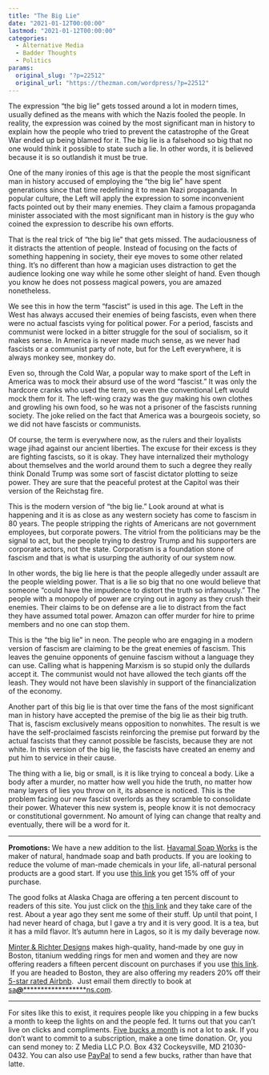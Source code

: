 ```yaml
---
title: "The Big Lie"
date: "2021-01-12T00:00:00"
lastmod: "2021-01-12T00:00:00"
categories:
  - Alternative Media
  - Badder Thoughts
  - Politics
params:
  original_slug: "?p=22512"
  original_url: "https://thezman.com/wordpress/?p=22512"
---
```


The expression “the big lie” gets tossed around a lot in modern times,
usually defined as the means with which the Nazis fooled the people. In
reality, the expression was coined by the most significant man in
history to explain how the people who tried to prevent the catastrophe
of the Great War ended up being blamed for it. The big lie is a
falsehood so big that no one would think it possible to state such a
lie. In other words, it is believed because it is so outlandish it must
be true.

One of the many ironies of this age is that the people the most
significant man in history accused of employing the “the big lie” have
spent generations since that time redefining it to mean Nazi propaganda.
In popular culture, the Left will apply the expression to some
inconvenient facts pointed out by their many enemies. They claim a
famous propaganda minister associated with the most significant man in
history is the guy who coined the expression to describe his own
efforts.

That is the real trick of “the big lie” that gets missed. The
audaciousness of it distracts the attention of people. Instead of
focusing on the facts of something happening in society, their eye moves
to some other related thing. It’s no different than how a magician uses
distraction to get the audience looking one way while he some other
sleight of hand. Even though you know he does not possess magical
powers, you are amazed nonetheless.

We see this in how the term “fascist” is used in this age. The Left in
the West has always accused their enemies of being fascists, even when
there were no actual fascists vying for political power. For a period,
fascists and communist were locked in a bitter struggle for the soul of
socialism, so it makes sense. In America is never made much sense, as we
never had fascists or a communist party of note, but for the Left
everywhere, it is always monkey see, monkey do.

Even so, through the Cold War, a popular way to make sport of the Left
in America was to mock their absurd use of the word “fascist.” It was
only the hardcore cranks who used the term, so even the conventional
Left would mock them for it. The left-wing crazy was the guy making his
own clothes and growling his own food, so he was not a prisoner of the
fascists running society. The joke relied on the fact that America was a
bourgeois society, so we did not have fascists or communists.

Of course, the term is everywhere now, as the rulers and their loyalists
wage jihad against our ancient liberties. The excuse for their excess is
they are fighting fascists, so it is okay. They have internalized their
mythology about themselves and the world around them to such a degree
they really think Donald Trump was some sort of fascist dictator
plotting to seize power. They are sure that the peaceful protest at the
Capitol was their version of the Reichstag fire.

This is the modern version of “the big lie.” Look around at what is
happening and it is as close as any western society has come to fascism
in 80 years. The people stripping the rights of Americans are not
government employees, but corporate powers. The vitriol from the
politicians may be the signal to act, but the people trying to destroy
Trump and his supporters are corporate actors, not the state.
Corporatism is a foundation stone of fascism and that is what is
usurping the authority of our system now.

In other words, the big lie here is that the people allegedly under
assault are the people wielding power. That is a lie so big that no one
would believe that someone “could have the impudence to distort the
truth so infamously.” The people with a monopoly of power are crying out
in agony as they crush their enemies. Their claims to be on defense are
a lie to distract from the fact they have assumed total power. Amazon
can offer murder for hire to prime members and no one can stop them.

This is the “the big lie” in neon. The people who are engaging in a
modern version of fascism are claiming to be the great enemies of
fascism. This leaves the genuine opponents of genuine fascism without a
language they can use. Calling what is happening Marxism is so stupid
only the dullards accept it. The communist would not have allowed the
tech giants off the leash. They would not have been slavishly in support
of the financialization of the economy.

Another part of this big lie is that over time the fans of the most
significant man in history have accepted the premise of the big lie as
their big truth. That is, fascism exclusively means opposition to
nonwhites. The result is we have the self-proclaimed fascists
reinforcing the premise put forward by the actual fascists that they
cannot possible be fascists, because they are not white. In this version
of the big lie, the fascists have created an enemy and put him to
service in their cause.

The thing with a lie, big or small, is it is like trying to conceal a
body. Like a body after a murder, no matter how well you hide the truth,
no matter how many layers of lies you throw on it, its absence is
noticed. This is the problem facing our new fascist overlords as they
scramble to consolidate their power. Whatever this new system is, people
know it is not democracy or constitutional government. No amount of
lying can change that realty and eventually, there will be a word for
it.

------------------------------------------------------------------------

**Promotions:** We have a new addition to the list.
<a href="https://havamalsoapworks.com/" rel="noopener"
target="_blank">Havamal Soap Works</a> is the maker of natural, handmade
soap and bath products. If you are looking to reduce the volume of
man-made chemicals in your life, all-natural personal products are a
good start. If you use
<a href="https://havamalsoapworks.com/discount/ZMAN" rel="noopener"
target="_blank">this link</a> you get 15% off of your purchase.

The good folks at Alaska Chaga are offering a ten percent discount to
readers of this site. You just click on the
<a href="https://alaskachaga.us/discount/ZMAN" rel="noopener noreferrer"
target="_blank">this link</a> and they take care of the rest. About a
year ago they sent me some of their stuff. Up until that point, I had
never heard of chaga, but I gave a try and it is very good. It is a tea,
but it has a mild flavor. It’s autumn here in Lagos, so it is my daily
beverage now.

<a href="https://www.minterandrichterdesigns.com/"
rel="noreferrer nofollow noopener" target="_blank">Minter &amp; Richter
Designs</a> makes high-quality, hand-made by one guy in Boston, titanium
wedding rings for men and women and they are now offering readers a
fifteen percent discount on purchases if you use
<a href="https://www.minterandrichterdesigns.com/discount/ZMAN"
rel="noreferrer nofollow noopener" target="_blank">this link</a>. 
 <span class="highlight"><span class="colour"><span class="font"><span class="size">If
you are headed to Boston, they are also offering my readers 20% off
their <a
href="https://www.airbnb.com/users/7988017/listings?user_id=7988017&amp;s=3"
rel="noopener noreferrer" target="_blank">5-star rated Airbnb</a>.  Just
email them directly to book at
<a href="mailto:sa***@*********************ns.com"
data-original-string="67AmDwWXuzNQ9gBM90KpjA==cb7MjMOZkoyvAKQsDtofGrRZG8p/u7d/xuBBvivLe/vj1+CKlAK4Wfa0x62L1VOM8RK"><span
class="apbct-email-encoder"
data-original-string="qYAQN7jXGr3tRMOUpsqLWQ==cb7Urm7zs+3mdY3OonIMig/l4nemRDwBF8O3KLF/Vm77NKIZaoREgzqH0jbf9b6HA+k"
title="This contact has been encoded by Anti-Spam by CleanTalk. Click to decode. To finish the decoding make sure that JavaScript is enabled in your browser.">sa<span
class="apbct-blur">***</span>@<span
class="apbct-blur">*********************</span>ns.com</span></a>.</span></span></span></span>

------------------------------------------------------------------------

For sites like this to exist, it requires people like you chipping in a
few bucks a month to keep the lights on and the people fed. It turns out
that you can’t live on clicks and compliments.
<a href="https://www.subscribestar.com/the-z-blog"
rel="noopener noreferrer" target="_blank">Five bucks a month</a> is not
a lot to ask. If you don’t want to commit to a subscription, make a one
time donation. Or, you can send money to: Z Media LLC P.O. Box 432
Cockeysville, MD 21030-0432. You can also use <a
href="https://www.paypal.com/cgi-bin/webscr?cmd=_s-xclick&amp;hosted_button_id=UDAS2Q8JYA6CN&amp;source=url"
rel="noopener noreferrer" target="_blank">PayPal</a> to send a few
bucks, rather than have that latte.
